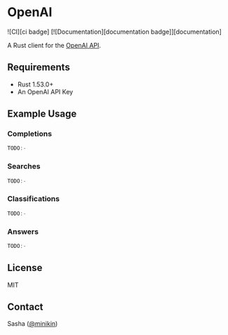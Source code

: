 # OpenAI

![CI][ci badge]
[![Documentation][documentation badge]][documentation]

A Rust client for the [OpenAI API](https://beta.openai.com/).

## Requirements

- Rust 1.53.0+
- An OpenAI API Key

## Example Usage


### Completions


```rust
TODO:-
```

### Searches

```rust
TODO:-
```

### Classifications

```rust
TODO:-
```

### Answers

```rust
TODO:-
```

## License

MIT

## Contact

Sasha ([@minikin](https://twitter.com/minikin))
